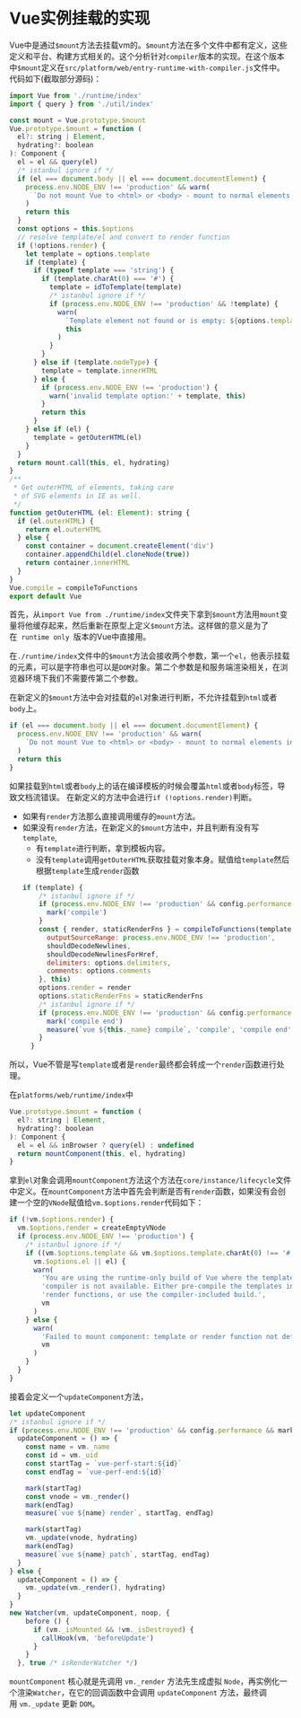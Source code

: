 # Vue实例挂载的实现
Vue中是通过`$mount`方法去挂载vm的。`$mount`方法在多个文件中都有定义，这些定义和平台、构建方式相关的。这个分析针对`compiler`版本的实现。在这个版本中`$mount`定义在`src/platform/web/entry-runtime-with-compiler.js`文件中。代码如下(截取部分源码)：
```javascript
import Vue from './runtime/index'
import { query } from './util/index'

const mount = Vue.prototype.$mount
Vue.prototype.$mount = function (
  el?: string | Element,
  hydrating?: boolean
): Component {
  el = el && query(el)
  /* istanbul ignore if */
  if (el === document.body || el === document.documentElement) {
    process.env.NODE_ENV !== 'production' && warn(
      `Do not mount Vue to <html> or <body> - mount to normal elements instead.`
    )
    return this
  }
  const options = this.$options
  // resolve template/el and convert to render function
  if (!options.render) {
    let template = options.template
    if (template) {
      if (typeof template === 'string') {
        if (template.charAt(0) === '#') {
          template = idToTemplate(template)
          /* istanbul ignore if */
          if (process.env.NODE_ENV !== 'production' && !template) {
            warn(
              `Template element not found or is empty: ${options.template}`,
              this
            )
          }
        }
      } else if (template.nodeType) {
        template = template.innerHTML
      } else {
        if (process.env.NODE_ENV !== 'production') {
          warn('invalid template option:' + template, this)
        }
        return this
      }
    } else if (el) {
      template = getOuterHTML(el)
    }
  }
  return mount.call(this, el, hydrating)
}
/**
 * Get outerHTML of elements, taking care
 * of SVG elements in IE as well.
 */
function getOuterHTML (el: Element): string {
  if (el.outerHTML) {
    return el.outerHTML
  } else {
    const container = document.createElement('div')
    container.appendChild(el.cloneNode(true))
    return container.innerHTML
  }
}
Vue.compile = compileToFunctions
export default Vue
```
首先，从`import Vue from ./runtime/index`文件夹下拿到`$mount`方法用`mount`变量将他缓存起来，然后重新在原型上定义`$mount`方法。这样做的意义是为了在` runtime only `版本的Vue中直接用。

在`./runtime/index`文件中的`$mount`方法会接收两个参数，第一个`el`，他表示挂载的元素，可以是字符串也可以是`DOM`对象。第二个参数是和服务端渲染相关，在浏览器环境下我们不需要传第二个参数。

在新定义的`$mount`方法中会对挂载的`el`对象进行判断，不允许挂载到`html`或者`body`上。
```javascript
if (el === document.body || el === document.documentElement) {
  process.env.NODE_ENV !== 'production' && warn(
    `Do not mount Vue to <html> or <body> - mount to normal elements instead.`
  )
  return this
}
```
如果挂载到`html`或者`body`上的话在编译模板的时候会覆盖`html`或者`body`标签，导致文档流错误。
在新定义的方法中会进行`if (!options.render)`判断。

+ 如果有`render`方法那么直接调用缓存的`mount`方法。
+ 如果没有`render`方法，在新定义的`$mount`方法中，并且判断有没有写`template`,
  + 有`template`进行判断，拿到模板内容。
  + 没有`template`调用`getOuterHTML`获取挂载对象本身。赋值给`template`然后根据`template`生成`render`函数
  ```javascript
  if (template) {
      /* istanbul ignore if */
      if (process.env.NODE_ENV !== 'production' && config.performance && mark) {
        mark('compile')
      }
      const { render, staticRenderFns } = compileToFunctions(template, {
        outputSourceRange: process.env.NODE_ENV !== 'production',
        shouldDecodeNewlines,
        shouldDecodeNewlinesForHref,
        delimiters: options.delimiters,
        comments: options.comments
      }, this)
      options.render = render
      options.staticRenderFns = staticRenderFns
      /* istanbul ignore if */
      if (process.env.NODE_ENV !== 'production' && config.performance && mark) {
        mark('compile end')
        measure(`vue ${this._name} compile`, 'compile', 'compile end')
      }
    }
  ```
所以，Vue不管是写`template`或者是`render`最终都会转成一个`render`函数进行处理。

在`platforms/web/runtime/index`中
```javascript
Vue.prototype.$mount = function (
  el?: string | Element,
  hydrating?: boolean
): Component {
  el = el && inBrowser ? query(el) : undefined
  return mountComponent(this, el, hydrating)
}
```
拿到`el`对象会调用`mountComponent`方法这个方法在`core/instance/lifecycle`文件中定义。在`mountComponent`方法中首先会判断是否有`render`函数，如果没有会创建一个空的`VNode`赋值给`vm.$options.render`代码如下：
```javascript
if (!vm.$options.render) {
  vm.$options.render = createEmptyVNode
  if (process.env.NODE_ENV !== 'production') {
    /* istanbul ignore if */
    if ((vm.$options.template && vm.$options.template.charAt(0) !== '#') ||
      vm.$options.el || el) {
      warn(
        'You are using the runtime-only build of Vue where the template ' +
        'compiler is not available. Either pre-compile the templates into ' +
        'render functions, or use the compiler-included build.',
        vm
      )
    } else {
      warn(
        'Failed to mount component: template or render function not defined.',
        vm
      )
    }
  }
}
```
接着会定义一个`updateComponent`方法，
```javascript
let updateComponent
/* istanbul ignore if */
if (process.env.NODE_ENV !== 'production' && config.performance && mark) {
  updateComponent = () => {
    const name = vm._name
    const id = vm._uid
    const startTag = `vue-perf-start:${id}`
    const endTag = `vue-perf-end:${id}`

    mark(startTag)
    const vnode = vm._render()
    mark(endTag)
    measure(`vue ${name} render`, startTag, endTag)

    mark(startTag)
    vm._update(vnode, hydrating)
    mark(endTag)
    measure(`vue ${name} patch`, startTag, endTag)
  }
} else {
  updateComponent = () => {
    vm._update(vm._render(), hydrating)
  }
}
new Watcher(vm, updateComponent, noop, {
    before () {
      if (vm._isMounted && !vm._isDestroyed) {
        callHook(vm, 'beforeUpdate')
      }
    }
  }, true /* isRenderWatcher */)
```
`mountComponent` 核心就是先调用 `vm._render` 方法先生成虚拟 `Node`，再实例化一个渲染`Watcher`，在它的回调函数中会调用 `updateComponent` 方法，最终调用 `vm._update` 更新 `DOM`。
